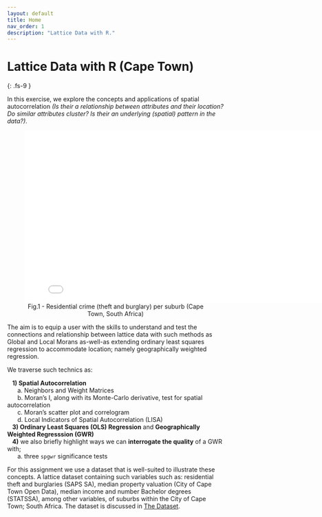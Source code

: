 ```yaml
---
layout: default
title: Home
nav_order: 1
description: "Lattice Data with R."
---
```


# Lattice Data with R (Cape Town)
{: .fs-9 }

In this exercise, we explore the concepts and applications of spatial autocorrelation _(Is their a relationship between attributes and their location? Do similar attributes cluster? Is their an underlying (spatial) pattern in the data?)_.

<figure><center>
  <!--<img src="{{site.baseurl | prepend: site.url}}/img/plotly.html" style="width: 800px; height: 300px; border: 0px">-->
  <iframe src="{{site.baseurl | prepend: site.url}}/img/plotly.html" style="width: 800px; height: 400px; border: 0px"></iframe>
  <figcaption>Fig.1 - Residential crime (theft and burglary) per suburb (Cape Town, South Africa) </figcaption>
</center></figure> 

<!-- <iframe src="{{site.baseurl | prepend: site.url}}/img/plotly.html" style="width: 800px; height: 300px; border: 0px"></iframe> -->

The aim is to equip a user with the skills to understand and test the connections and relationship between lattice data with such methods as Global and Local Morans as-well-as extending ordinary least squares regression to accommodate location; namely geographically weighted regression. 

We traverse such technics as:

&nbsp;&nbsp;&nbsp;**1) Spatial Autocorrelation**  
&nbsp;&nbsp;&nbsp;&nbsp;&nbsp;&nbsp;a. Neighbors and Weight Matrices  
&nbsp;&nbsp;&nbsp;&nbsp;&nbsp;&nbsp;b. Moran’s I, along with its Monte-Carlo derivative, test for spatial autocorrelation  
&nbsp;&nbsp;&nbsp;&nbsp;&nbsp;&nbsp;c. Moran’s scatter plot and correlogram  
&nbsp;&nbsp;&nbsp;&nbsp;&nbsp;&nbsp;d. Local Indicators of Spatial Autocorrelation (LISA)  
&nbsp;&nbsp;&nbsp;**3) Ordinary Least Squares (OLS) Regression** and **Geographically Weighted Regresssion (GWR)**  
&nbsp;&nbsp;&nbsp;**4)** we also briefly highlight ways we can **interrogate the quality** of a GWR with;  
&nbsp;&nbsp;&nbsp;&nbsp;&nbsp;&nbsp;a. three `spgwr` significance tests

<!--<figure><center>
  <img src="{{site.baseurl | prepend: site.url}}/img/5-fold.png" style="width: 800px; height: 300px; border: 0px">
  <figcaption>Fig.2 - Inverse Distance Weighting, 2nd-order Ordinary Least Squares and Ordinary Kriging interpolation </figcaption>
</center></figure>-->

For this assignment we use a dataset that is well-suited to illustrate these concepts. A lattice dataset containing such variables such as: residential theft and burglaries (SAPS SA), median property valuation (City of Cape Town Open Data), median income and number Bachelor degrees (STATSSA), among other variables, of suburbs within the City of Cape Town; South Africa. The dataset is discussed in [The Dataset]((https://adriankriger.github.io/r-lattice-data/docs/data/)).

<!--The [meuse](https://search.r-project.org/CRAN/refmans/sp/html/meuse.html) dataset which comes with the `gstat` package. 
**meuse**: gives locations (on a regular grid) and topsoil heavy metal concentrations, along with a number of soil and landscape variables at the observation locations, collected in a flood plain of the river Meuse, near the village of Stein (NL). Heavy metal concentrations are from composite samples of an area of approximately 15 m x 15 m.-->
